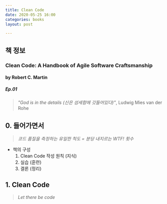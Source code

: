 ```yaml
---
title: Clean Code 
date: 2020-05-25 16:00
categories: books
layout: post

---
```


## 책 정보  
### Clean Code: A Handbook of Agile Software Craftsmanship  
#### by Robert C. Martin
##### Ep.01  

>    *"God is in the details (신은 섬세함에 깃들어있다)"*, Ludwig Mies van der Rohe

## 0. 들어가면서  

>    *코드 품질을 측정하는 유일한 척도 = 분당 내지르는 WTF! 횟수*

* 책의 구성  
   1. Clean Code 작성 원칙 (지식)
   2. 실습 (훈련)
   3. 결론 (정리)

## 1. Clean Code
>    *Let there be code*
